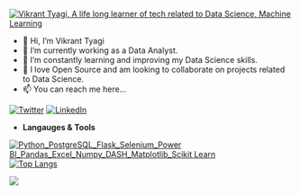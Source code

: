 [![Vikrant Tyagi, A life long learner of tech related to Data Science, Machine Learning](https://pimp-my-readme.webapp.io/pimp-my-readme/wavy-banner?subtitle=A%20life%20long%20learner%20of%20tech%20related%20to%20Data%20Science%2C%20Machine%20Learning&title=Vikrant%20Tyagi)](https://pimp-my-readme.webapp.io)
- 👋 Hi, I’m Vikrant Tyagi
- 👀 I’m currently working as a Data Analyst.
- 🌱 I’m constantly learning and improving my Data Science skills.
- 💞️ I love Open Source and am looking to collaborate on projects related to Data Science.
- 📫 You can reach me here...

[![Twitter](https://pimp-my-readme.webapp.io/pimp-my-readme/social-media?social=Twitter)](https://twitter.com/Tyagi_RaVikrant)
[![LinkedIn](https://pimp-my-readme.webapp.io/pimp-my-readme/social-media?social=LinkedIn)](https://www.linkedin.com/in/vikrant-tyagi-a8520616b/)
- **Langauges & Tools**

[![Python_PostgreSQL_Flask_Selenium_Power BI_Pandas_Excel_Numpy_DASH_Matplotlib_Scikit Learn](https://pimp-my-readme.webapp.io/pimp-my-readme/technology?technology=Python_PostgreSQL_Flask_Selenium_Power%20BI_Pandas_Excel_Numpy_DASH_Matplotlib_Scikit%20Learn)](https://pimp-my-readme.webapp.io)
[![Top Langs](https://github-readme-stats.vercel.app/api/top-langs/?username=Vikranttyagi95&layout=compact)](https://github.com/anuraghazra/github-readme-stats)
<!--START_SECTION:activity-->
<img 
   src="https://github-readme-stats.vercel.app/api?username=Vikranttyagi95&show_icons=true&theme=merko" 
/>
